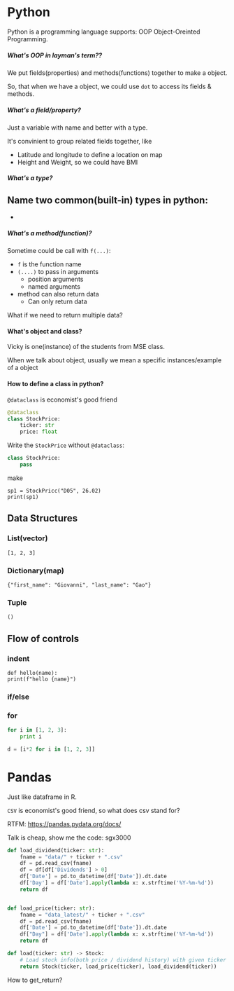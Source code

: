 # Python

Python is a programming language supports: OOP Object-Oreinted Programming.

##### What's OOP in layman's term??

We put fields(properties) and methods(functions) together to make a object.

So, that when we have a object, we could use `dot` to access its fields & methods.

##### What's a field/property?

Just a variable with name and better with a type.

It's convinient to group related fields together, like
- Latitude and longitude to define a location on map
- Height and Weight, so we could have BMI

##### What's a type?

Name two common(built-in) types in python:
-
-

##### What's a method(function)?

Sometime could be call with `f(...)`:
- `f` is the function name
- `(....)` to pass in arguments
  - position arguments
  - named arguments
- method can also return data
  - Can only return data

What if we need to return multiple data?

#### What's object and class?

Vicky is one(instance) of the students from MSE class.

When we talk about object, usually we mean a specific instances/example of a object

#### How to define a class in python?

`@dataclass` is economist's good friend


```python
@dataclass
class StockPrice:
    ticker: str
    price: float
```

Write the `StockPrice` without `@dataclass`:

```python
class StockPrice:
	pass
```

make
```
sp1 = StockPricc("D05", 26.02)
print(sp1)
```

## Data Structures

### List(vector)

`[1, 2, 3]`

### Dictionary(map)

`{"first_name": "Giovanni", "last_name": "Gao"}`

### Tuple

`()`

## Flow of controls

### indent

```
def hello(name):
print(f"hello {name}")
```

### if/else

### for

```python
for i in [1, 2, 3]:
	print i

d = [i*2 for i in [1, 2, 3]]
```

# Pandas

Just like dataframe in R.

`CSV` is economist's good friend, so what does csv stand for?

RTFM: https://pandas.pydata.org/docs/

Talk is cheap, show me the code: sgx3000

```python
def load_dividend(ticker: str):
    fname = "data/" + ticker + ".csv"
    df = pd.read_csv(fname)
    df = df[df['Dividends'] > 0]
    df['Date'] = pd.to_datetime(df['Date']).dt.date
    df['Day'] = df['Date'].apply(lambda x: x.strftime('%Y-%m-%d'))
    return df


def load_price(ticker: str):
    fname = "data_latest/" + ticker + ".csv"
    df = pd.read_csv(fname)
    df['Date'] = pd.to_datetime(df['Date']).dt.date
    df["Day"] = df['Date'].apply(lambda x: x.strftime('%Y-%m-%d'))
    return df

def load(ticker: str) -> Stock:
    # Load stock info(both price / dividend history) with given ticker
    return Stock(ticker, load_price(ticker), load_dividend(ticker))
```

How to get_return?

